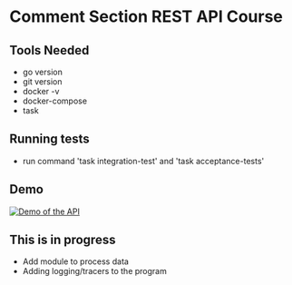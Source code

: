 Comment Section REST API Course
================================

## Tools Needed

* go version
* git version
* docker -v
* docker-compose
* task

## Running tests
* run command 'task integration-test' and 'task acceptance-tests'

## Demo
[![Demo of the API](http://img.youtube.com/vi/wFDRRAcPPfE/0.jpg)](http://www.youtube.com/watch?v=wFDRRAcPPfE "Comment Section Rest API Demo")

## This is in progress
* Add module to process data
* Adding logging/tracers to the program
